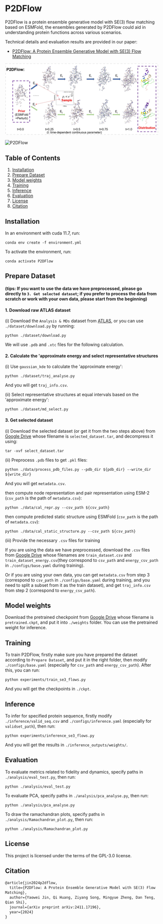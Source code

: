 # P2DFlow

P2DFlow is a protein ensemble generative model with SE(3) flow matching based on ESMFold, the ensembles generated by P2DFlow could aid in understanding protein functions across various scenarios.

Technical details and evaluation results are provided in our paper:
* [P2DFlow: A Protein Ensemble Generative Model with SE(3) Flow Matching](https://arxiv.org/abs/2411.17196)

<p align="center">
    <img src="resources/workflow.jpg" width="600"/>
</p>

![P2DFlow](resources/gen_example.gif)


## Table of Contents
1. [Installation](#Installation)
2. [Prepare Dataset](#Prepare-Dataset)
3. [Model weights](#Model-weights)
4. [Training](#Training)
5. [Inference](#Inference)
6. [Evaluation](#Evaluation)
7. [License](#License)
8. [Citation](#Citation)


## Installation
In an environment with cuda 11.7, run:
```
conda env create -f environment.yml
```
To activate the environment, run:
```
conda activate P2DFlow
```

## Prepare Dataset
#### (tips: If you want to use the data we have preprocessed, please go directly to `3. Get selected dataset`; if you prefer to process the data from scratch or work with your own data, please start from the beginning)

#### 1. Download raw ATLAS dataset
(i) Download the `Analysis & MDs` dataset from [ATLAS](https://www.dsimb.inserm.fr/ATLAS/), or you can use `./dataset/download.py` by running:
```
python ./dataset/download.py
```
We will use `.pdb` and `.xtc` files for the following calculation.

#### 2. Calculate the 'approximate energy and select representative structures
(i) Use `gaussian_kde` to calculate the 'approximate energy':
```
python ./dataset/traj_analyse.py
```
And you will get `traj_info.csv`.

(ii) Select representative structures at equal intervals based on the 'approximate energy':
```
python ./dataset/md_select.py
```

#### 3. Get selected dataset

(i) Download the selected dataset (or get it from the two steps above) from [Google Drive](https://drive.google.com/drive/folders/11mdVfMi2rpVn7nNG2mQAGA5sNXCKePZj?usp=sharing) whose filename is `selected_dataset.tar`, and decompress it using:
```
tar -xvf select_dataset.tar
```
(ii) Preprocess `.pdb` files to get `.pkl` files:
```
python ./data/process_pdb_files.py --pdb_dir ${pdb_dir} --write_dir ${write_dir}
```
And you will get `metadata.csv`.

then compute node representation and pair representation using ESM-2 (`csv_path` is the path of `metadata.csv`):
```
python ./data/cal_repr.py --csv_path ${csv_path}
```
then compute predicted static structure using ESMFold (`csv_path` is the path of `metadata.csv`):
```
python ./data/cal_static_structure.py --csv_path ${csv_path}
```
(iii) Provide the necessary `.csv` files for training

If you are using the data we have preprocessed, download the `.csv` files from [Google Drive](https://drive.google.com/drive/folders/11mdVfMi2rpVn7nNG2mQAGA5sNXCKePZj?usp=sharing) whose filenames are `train_dataset.csv` and `train_dataset_energy.csv`(they correspond to `csv_path` and `energy_csv_path` in `./configs/base.yaml` during training).

Or if you are using your own data, you can get `metadata.csv` from step 3 (correspond to `csv_path` in `./configs/base.yaml` during training, and you need to split a subset from it as the train dataset), and get `traj_info.csv` from step 2 (correspond to `energy_csv_path`).



## Model weights
Download the pretrained checkpoint from [Google Drive](https://drive.google.com/drive/folders/11mdVfMi2rpVn7nNG2mQAGA5sNXCKePZj?usp=sharing) whose filename is `pretrained.ckpt`, and put it into `./weights` folder. You can use the pretrained weight for inference.


## Training
To train P2DFlow, firstly make sure you have prepared the dataset according to `Prepare Dataset`, and put it in the right folder, then modify `./configs/base.yaml` (especially for `csv_path` and `energy_csv_path`). After this, you can run:
```
python experiments/train_se3_flows.py
```
And you will get the checkpoints in `./ckpt`.


## Inference
To infer for specified protein sequence, firstly modify `./inference/valid_seq.csv` and `./configs/inference.yaml` (especially for `validset_path`), then run:
```
python experiments/inference_se3_flows.py
```
And you will get the results in `./inference_outputs/weights/`.


## Evaluation
To evaluate metrics related to fidelity and dynamics, specify paths in `./analysis/eval_test.py`, then run:
```
python ./analysis/eval_test.py
```
To evaluate PCA, specify paths in `./analysis/pca_analyse.py`, then run:
```
python ./analysis/pca_analyse.py
```
To draw the ramachandran plots, specify paths in `./analysis/Ramachandran_plot.py`, then run:
```
python ./analysis/Ramachandran_plot.py
```

## License
This project is licensed under the terms of the GPL-3.0 license.


## Citation
```
@article{jin2024p2dflow,
  title={P2DFlow: A Protein Ensemble Generative Model with SE(3) Flow Matching},
  author={Yaowei Jin, Qi Huang, Ziyang Song, Mingyue Zheng, Dan Teng, Qian Shi},
  journal={arXiv preprint arXiv:2411.17196},
  year={2024}
}
```
